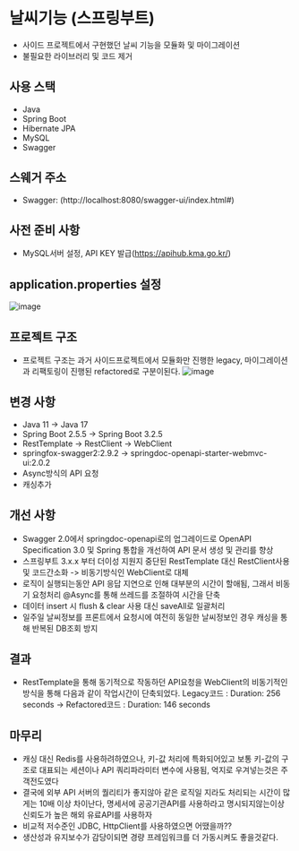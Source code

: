 # 날씨기능 (스프링부트)
- 사이드 프로젝트에서 구현했던 날씨 기능을 모듈화 및 마이그레이션
- 불필요한 라이브러리 및 코드 제거
 
## 사용 스택
- Java
- Spring Boot
- Hibernate JPA
- MySQL
- Swagger

## 스웨거 주소
- Swagger: (http://localhost:8080/swagger-ui/index.html#)

## 사전 준비 사항 
- MySQL서버 설정, API KEY 발급(https://apihub.kma.go.kr/) 

## application.properties 설정
![image](https://github.com/VerifiedIdiot/weather_function/assets/107241795/03e4ce5e-535d-48ff-85d0-8536f8541035)

## 프로젝트 구조
 - 프로젝트 구조는 과거 사이드프로젝트에서 모듈화만 진행한 legacy, 마이그레이션과 리팩토링이 진행된 refactored로 구분이된다.
![image](https://github.com/VerifiedIdiot/weather_function/assets/107241795/f11adb04-4c73-4b7f-8a57-49882924dd71)
 
## 변경 사항
- Java 11 -> Java 17
- Spring Boot 2.5.5 -> Spring Boot 3.2.5
- RestTemplate -> RestClient -> WebClient
- springfox-swagger2:2.9.2 -> springdoc-openapi-starter-webmvc-ui:2.0.2
- Async방식의 API 요청
- 캐싱추가

## 개선 사항
- Swagger 2.0에서 springdoc-openapi로의 업그레이드로 OpenAPI Specification 3.0 및 Spring 통합을 개선하여 API 문서 생성 및 관리를 향상 
- 스프링부트 3.x.x 부터 더이성 지원지 중단된 RestTemplate 대신 RestClient사용 및 코드간소화 -> 비동기방식인 WebClient로 대체
- 로직이 실행되는동안 API 응답 지연으로 인해 대부분의 시간이 할애됨, 그래서 비동기 요청처리 @Async를 통해 쓰레드를 조절하여 시간을 단축
- 데이터 insert 시 flush & clear 사용 대신 saveAll로 일괄처리
- 일주일 날씨정보를 프론트에서 요청시에 여전히 동일한 날씨정보인 경우 캐싱을 통해 반복된 DB조회 방지

## 결과 
- RestTemplate을 통해 동기적으로 작동하던 API요청을 WebClient의 비동기적인 방식을 통해 다음과 같이 작업시간이 단축되었다.
Legacy코드 : Duration: 256 seconds -> Refactored코드 : Duration: 146 seconds

## 마무리
 - 캐싱 대신 Redis를 사용하려하였으나, 키-값 처리에 특화되어있고 보통 키-값의 구조로 대표되는 세션이나 API 쿼리파라미터 변수에 사용됨, 억지로 우겨넣는것은 주객전도였다
 - 결국에 외부 API 서버의 퀄리티가 좋지않아 같은 로직일 지라도 처리되는 시간이 많게는 10배 이상 차이난다, 명세서에 공공기관API를 사용하라고 명시되지않는이상 신뢰도가 높은 해외 유료API를 사용하자
 - 비교적 저수준인 JDBC, HttpClient를 사용하였으면 어땠을까??
 - 생산성과 유지보수가 감당이되면 경량 프레임워크를 더 가동시켜도 좋을것같다.




